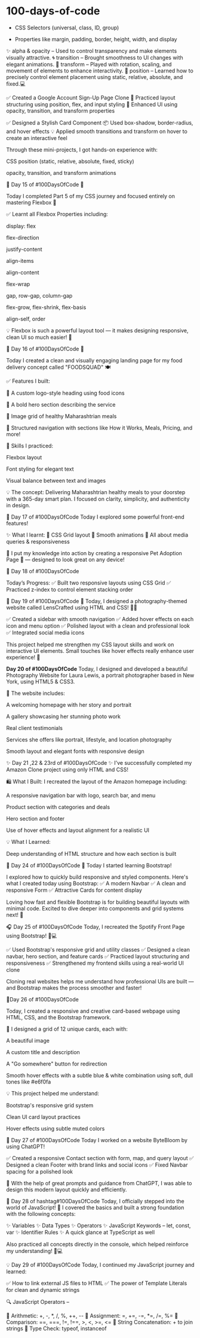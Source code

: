 # 100-days-of-code

- CSS Selectors (universal, class, ID, group)

- Properties like margin, padding, border, height, width, and display

✨ alpha & opacity – Used to control transparency and make elements visually attractive.
🌀 transition – Brought smoothness to UI changes with elegant animations.
🔁 transform – Played with rotation, scaling, and movement of elements to enhance interactivity.
📍 position – Learned how to precisely control element placement using static, relative, absolute, and fixed.💻

✅ Created a Google Account Sign-Up Page Clone
📝 Practiced layout structuring using position, flex, and input styling
🎨 Enhanced UI using opacity, transition, and transform properties

✅ Designed a Stylish Card Component
📦 Used box-shadow, border-radius, and hover effects
💡 Applied smooth transitions and transform on hover to create an interactive feel

Through these mini-projects, I got hands-on experience with:

CSS position (static, relative, absolute, fixed, sticky)

opacity, transition, and transform animations


🔹 Day 15 of #100DaysOfCode 🔹

Today I completed Part 5 of my CSS journey and focused entirely on mastering Flexbox 💪

✅ Learnt all Flexbox Properties including:

display: flex

flex-direction

justify-content

align-items

align-content

flex-wrap

gap, row-gap, column-gap

flex-grow, flex-shrink, flex-basis

align-self, order

💡 Flexbox is such a powerful layout tool — it makes designing responsive, clean UI so much easier! 🙌

🔸 Day 16 of #100DaysOfCode 🔸

Today I created a clean and visually engaging landing page for my food delivery concept called "FOODSQUAD" 🍽

✅ Features I built:

🍴 A custom logo-style heading using food icons

📄 A bold hero section describing the service

🍱 Image grid of healthy Maharashtrian meals

📍 Structured navigation with sections like How it Works, Meals, Pricing, and more!

🎨 Skills I practiced:

Flexbox layout

Font styling for elegant text

Visual balance between text and images

💡 The concept: Delivering Maharashtrian healthy meals to your doorstep with a 365-day smart plan. I focused on clarity, simplicity, and authenticity in design.


🚀 Day 17 of #100DaysOfCode
Today I explored some powerful front-end features!

✨ What I learnt:
🔹 CSS Grid layout
🔹 Smooth animations
🔹 All about media queries & responsiveness

📱 I put my knowledge into action by creating a responsive Pet Adoption Page 🐾 — designed to look great on any device!

🌟 Day 18 of #100DaysOfCode

Today’s Progress:
✅ Built two responsive layouts using CSS Grid
✅ Practiced z-index to control element stacking order

🌟 Day 19 of #100DaysOfCode 🌟
Today, I designed a photography-themed website called LensCrafted using HTML and CSS! 📸✨

✅ Created a sidebar with smooth navigation
✅ Added hover effects on each icon and menu option
✅ Polished layout with a clean and professional look
✅ Integrated social media icons

This project helped me strengthen my CSS layout skills and work on interactive UI elements. Small touches like hover effects really enhance user experience! 🚀


**Day 20 of #100DaysOfCode**
Today, I designed and developed a beautiful Photography Website for Laura Lewis, a portrait photographer based in New York, using HTML5 & CSS3.

🔹 The website includes:

A welcoming homepage with her story and portrait

A gallery showcasing her stunning photo work

Real client testimonials

Services she offers like portrait, lifestyle, and location photography

Smooth layout and elegant fonts with responsive design

✨ Day 21 ,22 & 23rd of #100DaysOfCode ✨
I’ve successfully completed my Amazon Clone project using only HTML and CSS!
 
🛍 What I Built:
I recreated the layout of the Amazon homepage including:

A responsive navigation bar with logo, search bar, and menu

Product section with categories and deals

Hero section and footer

Use of hover effects and layout alignment for a realistic UI

💡 What I Learned:

Deep understanding of HTML structure and how each section is built

🔹 Day 24 of #100DaysOfCode
🎯 Today I started learning Bootstrap!

I explored how to quickly build responsive and styled components.
Here's what I created today using Bootstrap:
✅ A modern Navbar
✅ A clean and responsive Form
✅ Attractive Cards for content display

Loving how fast and flexible Bootstrap is for building beautiful layouts with minimal code.
Excited to dive deeper into components and grid systems next! 🚀

🎧 Day 25 of #100DaysOfCode
Today, I recreated the Spotify Front Page using Bootstrap! 🎵💻

✅ Used Bootstrap's responsive grid and utility classes
✅ Designed a clean navbar, hero section, and feature cards
✅ Practiced layout structuring and responsiveness
✅ Strengthened my frontend skills using a real-world UI clone

Cloning real websites helps me understand how professional UIs are built — and Bootstrap makes the process smoother and faster!

🎯Day 26 of #100DaysOfCode

Today, I created a responsive and creative card-based webpage using HTML, CSS, and the Bootstrap framework.

🧩 I designed a grid of 12 unique cards, each with:

A beautiful image

A custom title and description

A "Go somewhere" button for redirection

Smooth hover effects with a subtle blue & white combination using soft, dull tones like #e6f0fa

💡 This project helped me understand:

Bootstrap's responsive grid system

Clean UI card layout practices

Hover effects using subtle muted colors

🌱 Day 27 of #100DaysOfCode
Today I worked on a website ByteBloom by using ChatGPT!

✅ Created a responsive Contact section with form, map, and query layout
✅ Designed a clean Footer with brand links and social icons
✅ Fixed Navbar spacing for a polished look

🧠 With the help of great prompts and guidance from ChatGPT, I was able to design this modern layout quickly and efficiently.


🔸 Day 28 of hashtag#100DaysOfCode
Today, I officially stepped into the world of JavaScript! 🚀
I covered the basics and built a strong foundation with the following concepts:

✨ Variables
✨ Data Types
✨ Operators
✨ JavaScript Keywords – let, const, var
✨ Identifier Rules
✨ A quick glance at TypeScript as well

Also practiced all concepts directly in the console, which helped reinforce my understanding! 🧠💻

💡 Day 29 of #100DaysOfCode
Today, I continued my JavaScript journey and learned:

✅ How to link external JS files to HTML
✅ The power of Template Literals for clean and dynamic strings

🔍 JavaScript Operators –

🔸 Arithmetic: +, -, *, /, %, ++, --
🔸 Assignment: =, +=, -=, *=, /=, %=
🔸 Comparison: ==, ===, !=, !==, >, <, >=, <=
🔸 String Concatenation: + to join strings
🔸 Type Check: typeof, instanceof